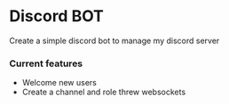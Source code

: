 # Discord BOT

Create a simple discord bot to manage my discord server

### Current features

- Welcome new users
- Create a channel and role threw websockets